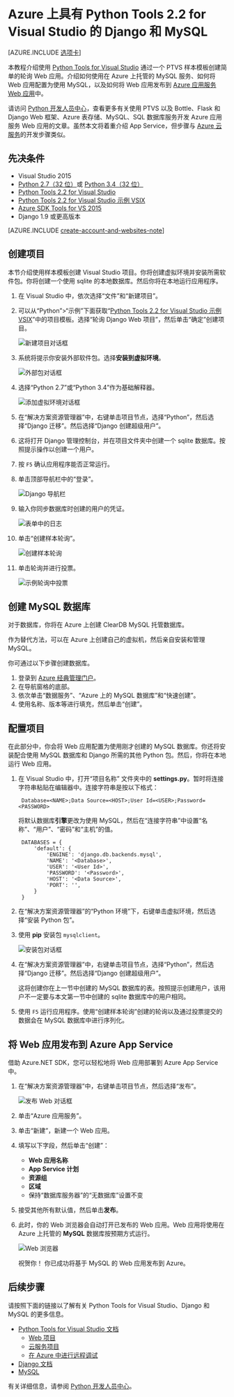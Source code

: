 <properties
    pageTitle="Azure 上具有 Python Tools 2.2 for Visual Studio 的 Django 和 MySQL"
    description="了解如何使用 Python Tools for Visual Studio 来创建在 MySQL 数据库实例中存储数据的 Django Web 应用，以及将应用部署到 Azure App Service Web Apps 中。"
    services="app-service\web"
    documentationcenter="python"
    author="huguesv"
    manager="wpickett"
    editor="" />  

<tags
    ms.assetid="c60a50b5-8b5e-4818-a442-16362273dabb"
    ms.service="app-service-web"
    ms.workload="web"
    ms.tgt_pltfrm="na"
    ms.devlang="python"
    ms.topic="get-started-article"
    ms.date="07/07/2016"
    wacn.date="12/05/2016"
    ms.author="huvalo" />

# Azure 上具有 Python Tools 2.2 for Visual Studio 的 Django 和 MySQL
[AZURE.INCLUDE [选项卡](../../includes/app-service-web-get-started-nav-tabs.md)]

本教程介绍使用 [Python Tools for Visual Studio](https://www.visualstudio.com/vs/python) 通过一个 PTVS 样本模板创建简单的轮询 Web 应用。介绍如何使用在 Azure 上托管的 MySQL 服务、如何将 Web 应用配置为使用 MySQL，以及如何将 Web 应用发布到 [Azure 应用服务 Web 应用](/documentation/articles/app-service-changes-existing-services/)中。

请访问 [Python 开发人员中心]，查看更多有关使用 PTVS 以及 Bottle、Flask 和 Django Web 框架、Azure 表存储、MySQL、SQL 数据库服务开发 Azure 应用服务 Web 应用的文章。虽然本文将着重介绍 App Service，但步骤与 [Azure 云服务]的开发步骤类似。

## <a name="prerequisites"></a>先决条件
* Visual Studio 2015
* [Python 2.7（32 位）]或 [Python 3.4（32 位）]
* [Python Tools 2.2 for Visual Studio]
* [Python Tools 2.2 for Visual Studio 示例 VSIX]
* [Azure SDK Tools for VS 2015]
* Django 1.9 或更高版本

[AZURE.INCLUDE [create-account-and-websites-note](../../includes/create-account-and-websites-note.md)]

## 创建项目
本节介绍使用样本模板创建 Visual Studio 项目。你将创建虚拟环境并安装所需软件包。你将创建一个使用 sqlite 的本地数据库。然后你将在本地运行应用程序。

1. 在 Visual Studio 中，依次选择“文件”和“新建项目”。
2. 可以从“Python”>“示例”下面获取“[Python Tools 2.2 for Visual Studio 示例 VSIX]”中的项目模板。选择“轮询 Django Web 项目”，然后单击“确定”创建项目。
   
    ![新建项目对话框](./media/web-sites-python-ptvs-django-mysql/PollsDjangoNewProject.png)
3. 系统将提示你安装外部软件包。选择**安装到虚拟环境**。
   
    ![外部包对话框](./media/web-sites-python-ptvs-django-mysql/PollsDjangoExternalPackages.png)  

4. 选择“Python 2.7”或“Python 3.4”作为基础解释器。
   
    ![添加虚拟环境对话框](./media/web-sites-python-ptvs-django-mysql/PollsCommonAddVirtualEnv.png)  

5. 在“解决方案资源管理器”中，右键单击项目节点，选择“Python”，然后选择“Django 迁移”。然后选择“Django 创建超级用户”。
6. 这将打开 Django 管理控制台，并在项目文件夹中创建一个 sqlite 数据库。按照提示操作以创建一个用户。
7. 按 `F5` 确认应用程序能否正常运行。
8. 单击顶部导航栏中的“登录”。
   
    ![Django 导航栏](./media/web-sites-python-ptvs-django-mysql/PollsDjangoCommonBrowserLocalMenu.png)  

9. 输入你同步数据库时创建的用户的凭证。
   
    ![表单中的日志](./media/web-sites-python-ptvs-django-mysql/PollsDjangoCommonBrowserLocalLogin.png)  

10. 单击“创建样本轮询”。
    
     ![创建样本轮询](./media/web-sites-python-ptvs-django-mysql/PollsDjangoCommonBrowserNoPolls.png)  

11. 单击轮询并进行投票。
    
     ![示例轮询中投票](./media/web-sites-python-ptvs-django-mysql/PollsDjangoSqliteBrowser.png)  


## 创建 MySQL 数据库
对于数据库，你将在 Azure 上创建 ClearDB MySQL 托管数据库。

作为替代方法，可以在 Azure 上创建自己的虚拟机，然后亲自安装和管理 MySQL。

你可通过以下步骤创建数据库。

1. 登录到 [Azure 经典管理门户]。
1.  在导航窗格的底部。
1.  依次单击“数据服务”、“Azure 上的 MySQL 数据库”和“快速创建”。
1.  使用名称、版本等进行填充，然后单击“创建”。

## 配置项目
在此部分中，你会将 Web 应用配置为使用刚才创建的 MySQL 数据库。你还将安装配合使用 MySQL 数据库和 Django 所需的其他 Python 包。然后，你将在本地运行 Web 应用。

1. 在 Visual Studio 中，打开“项目名称” 文件夹中的 **settings.py**。暂时将连接字符串粘贴在编辑器中。连接字符串是按以下格式：
   
        Database=<NAME>;Data Source=<HOST>;User Id=<USER>;Password=<PASSWORD>
   
    将默认数据库**引擎**更改为使用 MySQL，然后在“连接字符串”中设置“名称”、“用户”、“密码”和“主机”的值。
   
        DATABASES = {
            'default': {
                'ENGINE': 'django.db.backends.mysql',
                'NAME': '<Database>',
                'USER': '<User Id>',
                'PASSWORD': '<Password>',
                'HOST': '<Data Source>',
                'PORT': '',
            }
        }
2. 在“解决方案资源管理器”的“Python 环境”下，右键单击虚拟环境，然后选择“安装 Python 包”。
3. 使用 **pip** 安装包 `mysqlclient`。
   
    ![安装包对话框](./media/web-sites-python-ptvs-django-mysql/PollsDjangoMySQLInstallPackage.png)  

4. 在“解决方案资源管理器”中，右键单击项目节点，选择“Python”，然后选择“Django 迁移”。然后选择“Django 创建超级用户”。
   
    这将创建你在上一节中创建的 MySQL 数据库的表。按照提示创建用户，该用户不一定要与本文第一节中创建的 sqlite 数据库中的用户相同。
5. 使用 `F5` 运行应用程序。使用“创建样本轮询”创建的轮询以及通过投票提交的数据会在 MySQL 数据库中进行序列化。

## 将 Web 应用发布到 Azure App Service
借助 Azure.NET SDK，您可以轻松地将 Web 应用部署到 Azure App Service 中。

1. 在“解决方案资源管理器”中，右键单击项目节点，然后选择“发布”。
   
    ![发布 Web 对话框](./media/web-sites-python-ptvs-django-mysql/PollsCommonPublishWebSiteDialog.png)  

2. 单击“Azure 应用服务”。
3. 单击“新建”，新建一个 Web 应用。
4. 填写以下字段，然后单击“创建”：
   
    * **Web 应用名称**
    * **App Service 计划**
    * **资源组**
    * **区域**
    * 保持“数据库服务器”的“无数据库”设置不变
5. 接受其他所有默认值，然后单击**发布**。
6. 此时，你的 Web 浏览器会自动打开已发布的 Web 应用。Web 应用将使用在 Azure 上托管的 **MySQL** 数据库按预期方式运行。
   
    ![Web 浏览器](./media/web-sites-python-ptvs-django-mysql/PollsDjangoAzureBrowser.png)  

   
    祝贺你！ 你已成功将基于 MySQL 的 Web 应用发布到 Azure。

## 后续步骤
请按照下面的链接以了解有关 Python Tools for Visual Studio、Django 和 MySQL 的更多信息。

* [Python Tools for Visual Studio 文档]
  * [Web 项目]
  * [云服务项目]
  * [在 Azure 中进行远程调试]
* [Django 文档]
* [MySQL]

有关详细信息，请参阅 [Python 开发人员中心](/develop/python/)。

<!--Link references-->


[Python 开发人员中心]: /develop/python/
[Azure 云服务]: /documentation/articles/cloud-services-python-ptvs/

<!--External Link references-->

[Azure 经典管理门户]: https://manage.windowsazure.cn
[Python Tools for Visual Studio]: https://www.visualstudio.com/vs/python/
[Python Tools 2.2 for Visual Studio]: http://go.microsoft.com/fwlink/?LinkID=624025
[Python Tools 2.2 for Visual Studio 示例 VSIX]: http://go.microsoft.com/fwlink/?LinkID=624025
[Azure SDK Tools for VS 2015]: http://go.microsoft.com/fwlink/?LinkId=518003
[Python 2.7（32 位）]: http://go.microsoft.com/fwlink/?LinkId=517190
[Python 3.4（32 位）]: http://go.microsoft.com/fwlink/?LinkId=517191
[Python Tools for Visual Studio 文档]: http://aka.ms/ptvsdocs
[在 Azure 中进行远程调试]: http://go.microsoft.com/fwlink/?LinkId=624026
[Web 项目]: http://go.microsoft.com/fwlink/?LinkId=624027
[云服务项目]: http://go.microsoft.com/fwlink/?LinkId=624028
[Django 文档]: https://www.djangoproject.com/
[MySQL]: http://www.mysql.com/
[video]: http://youtu.be/oKCApIrS0Lo

<!---HONumber=Mooncake_1128_2016-->